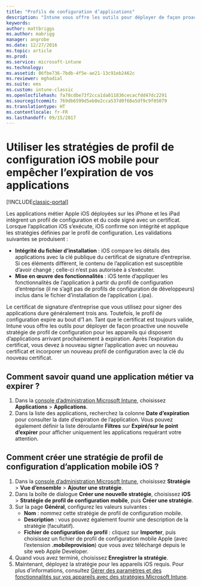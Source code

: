 ```yaml
---
title: "Profils de configuration d’applications"
description: "Intune vous offre les outils pour déployer de façon proactive une nouvelle stratégie de profil de configuration pour les appareils qui disposent d’applications arrivant prochainement à expiration."
keywords: 
author: mattbriggs
ms.author: mabrigg
manager: angrobe
ms.date: 12/27/2016
ms.topic: article
ms.prod: 
ms.service: microsoft-intune
ms.technology: 
ms.assetid: 86fbe736-7bdb-4f5e-ae21-13c91eb2462c
ms.reviewer: mghadial
ms.suite: ems
ms.custom: intune-classic
ms.openlocfilehash: fa78cdbe73f2cca1da011836cecacfdd47dc2291
ms.sourcegitcommit: 769db6599d5eb0e2cca537d0f60a5df9c9f05079
ms.translationtype: HT
ms.contentlocale: fr-FR
ms.lasthandoff: 09/15/2017
---
```

# <a name="use-ios-mobile-provisioning-profile-policies-to-prevent-your-apps-from-expiring"></a>Utiliser les stratégies de profil de configuration iOS mobile pour empêcher l’expiration de vos applications

[!INCLUDE[classic-portal](../includes/classic-portal.md)]

Les applications métier Apple iOS déployées sur les iPhone et les iPad intègrent un profil de configuration et du code signé avec un certificat. Lorsque l’application iOS s’exécute, iOS confirme son intégrité et applique les stratégies définies par le profil de configuration. Les validations suivantes se produisent :

- **Intégrité du fichier d’installation** : iOS compare les détails des applications avec la clé publique du certificat de signature d’entreprise. Si ces éléments diffèrent, le contenu de l’application est susceptible d’avoir changé ; celle-ci n’est pas autorisée à s’exécuter.
- **Mise en œuvre des fonctionnalités** : iOS tente d’appliquer les fonctionnalités de l’application à partir du profil de configuration d’entreprise (il ne s’agit pas de profils de configuration de développeurs) inclus dans le fichier d’installation de l’application (.ipa).


Le certificat de signature d’entreprise que vous utilisez pour signer des applications dure généralement trois ans. Toutefois, le profil de configuration expire au bout d’1 an. Tant que le certificat est toujours valide, Intune vous offre les outils pour déployer de façon proactive une nouvelle stratégie de profil de configuration pour les appareils qui disposent d’applications arrivant prochainement à expiration.
Après l’expiration du certificat, vous devez à nouveau signer l’application avec un nouveau certificat et incorporer un nouveau profil de configuration avec la clé du nouveau certificat.



## <a name="how-to-find-out-when-a-line-of-business-app-will-expire"></a>Comment savoir quand une application métier va expirer ?

1. Dans la [console d’administration Microsoft Intune](https://manage.microsoft.com), choisissez **Applications** > **Applications**.
2. Dans la liste des applications, recherchez la colonne **Date d’expiration** pour consulter la date d’expiration de l’application. Vous pouvez également définir la liste déroulante **Filtres** sur **Expiré/sur le point d’expirer** pour afficher uniquement les applications requérant votre attention.

## <a name="how-to-create-an-ios-mobile-provisioning-profile-policy"></a>Comment créer une stratégie de profil de configuration d’application mobile iOS ?


1. Dans la [console d’administration Microsoft Intune](https://manage.microsoft.com), choisissez **Stratégie** > **Vue d’ensemble** > **Ajouter une stratégie**.
2. Dans la boîte de dialogue **Créer une nouvelle stratégie**, choisissez **iOS** > **Stratégie de profil de configuration mobile**, puis **Créer une stratégie**.
3. Sur la page **Général**, configurez les valeurs suivantes :
    - **Nom** : nommez cette stratégie de profil de configuration mobile.
    - **Description** : vous pouvez également fournir une description de la stratégie (facultatif).
    - **Fichier de configuration de profil** : cliquez sur **Importer**, puis choisissez un fichier de profil de configuration mobile Apple (avec l’extension **.mobileprovision**) que vous avez téléchargé depuis le site web Apple Developer.
4. Quand vous avez terminé, choisissez **Enregistrer la stratégie**.
5. Maintenant, déployez la stratégie pour les appareils iOS requis. Pour plus d’informations, consultez [Gérer des paramètres et des fonctionnalités sur vos appareils avec des stratégies Microsoft Intune](manage-settings-and-features-on-your-devices-with-microsoft-intune-policies.md).
